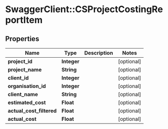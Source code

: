 # SwaggerClient::CSProjectCostingReportItem

## Properties
Name | Type | Description | Notes
------------ | ------------- | ------------- | -------------
**project_id** | **Integer** |  | [optional] 
**project_name** | **String** |  | [optional] 
**client_id** | **Integer** |  | [optional] 
**organisation_id** | **Integer** |  | [optional] 
**client_name** | **String** |  | [optional] 
**estimated_cost** | **Float** |  | [optional] 
**actual_cost_filtered** | **Float** |  | [optional] 
**actual_cost** | **Float** |  | [optional] 


